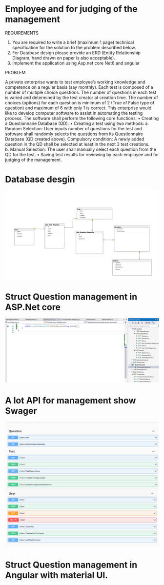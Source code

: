 # Employee and for judging of the management
REQUIREMENTS
1.	You are required to write a brief (maximum 1 page) technical specification for the solution to the problem described below.
2.	For Database design please provide an ERD (Entity Relationship Diagram, hand drawn on paper is also acceptable).
3.	Implement the application using Asp.net core Net6 and angular


PROBLEM

A private enterprise wants to test employee’s working knowledge and competence on a regular basis (say monthly). Each test is composed of a number of multiple choice questions. The number of questions in each test is varied and determined by the test creator at creation time. The number of choices (options) for each question is minimum of 2 (True of False type of question) and maximum of 6 with only 1 is correct. This enterprise would like to develop computer software to assist in automating the testing process. The software shall perform the following core functions:
•	Creating a Questionnaire Database (QD).
•	Creating a test using two methods:
a.	Random Selection: User inputs number of questions for the test and software shall randomly selects the questions from its Questionnaire Database (QD created above). Compulsory condition: A newly added question in the QD shall be selected at least in the next 3 test creations.  
b.	Manual Selection: The user shall manually select each question from the QD for the test.
•	Saving test results for reviewing by each employee and for judging of the management.

# Database desgin 
![enter image description here](https://github.com/thanhlong2803/update-image/blob/main/image4/test_question.png)

# Struct Question management in ASP.Net core
![enter image description here](https://github.com/thanhlong2803/update-image/blob/main/image4/struct_question.png)
# A lot API for management show Swager
![enter image description here](https://github.com/thanhlong2803/update-image/blob/main/image4/swager_question_3.png)
![enter image description here](https://github.com/thanhlong2803/update-image/blob/main/image4/swager_question_4.png)
# Struct Question management in Angular with material UI.
